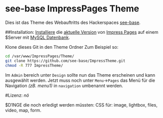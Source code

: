 # see-base ImpressPages Theme

Dies ist das Theme des Webauftritts des Hackerspaces [see-base](https://see-base.de/).

##Installation:
[Installiere](https://www.impresspages.org/docs/installation) die [aktuelle Version](https://www.impresspages.org/download) von [Impress Pages](https://www.impresspages.org/) auf einem $Server mit [MySQL Datenbank](https://mariadb.com/).

Klone dieses Git in den Theme Ordner 
Zum Beispiel so:

```bash
cd /var/www/ImpressPages/Theme/
git clone https://github.com/see-base/ImpressTheme.git
chmod -R 777 ImpressTheme/

```

Im ``Admin`` bereich unter ``Design`` sollte nun das Theme erscheinen und kann ausgewählt werden.
Jetzt muss noch unter ``Menu``->``Pages`` das Menü für die Navigation *(zB. menu1)* in ``navigation`` umbenannt werden.

#Lizenz:
*nö*

$D1NGE die noch erledigt werden müssten: 
CSS für: image, lightbox, files, video, map, form.
